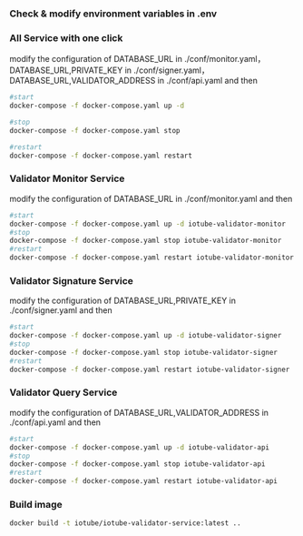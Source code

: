 ### Check & modify environment variables in .env


### All Service with one click
modify the configuration of DATABASE_URL in ./conf/monitor.yaml，DATABASE_URL,PRIVATE_KEY in ./conf/signer.yaml，DATABASE_URL,VALIDATOR_ADDRESS in ./conf/api.yaml and then
```bash
#start
docker-compose -f docker-compose.yaml up -d 

#stop
docker-compose -f docker-compose.yaml stop

#restart
docker-compose -f docker-compose.yaml restart
```

### Validator Monitor Service
modify the configuration of DATABASE_URL in ./conf/monitor.yaml and then 
```bash
#start
docker-compose -f docker-compose.yaml up -d iotube-validator-monitor
#stop
docker-compose -f docker-compose.yaml stop iotube-validator-monitor
#restart
docker-compose -f docker-compose.yaml restart iotube-validator-monitor
```

### Validator Signature Service
modify the configuration of DATABASE_URL,PRIVATE_KEY in ./conf/signer.yaml and then

```bash
#start
docker-compose -f docker-compose.yaml up -d iotube-validator-signer
#stop
docker-compose -f docker-compose.yaml stop iotube-validator-signer
#restart
docker-compose -f docker-compose.yaml restart iotube-validator-signer
```

### Validator Query Service
modify the configuration of DATABASE_URL,VALIDATOR_ADDRESS in ./conf/api.yaml  and then

```bash
#start
docker-compose -f docker-compose.yaml up -d iotube-validator-api
#stop
docker-compose -f docker-compose.yaml stop iotube-validator-api
#restart
docker-compose -f docker-compose.yaml restart iotube-validator-api
```

### Build image
```bash
docker build -t iotube/iotube-validator-service:latest ..
```
